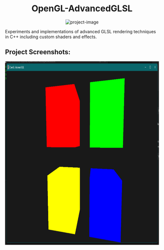 <h1 align="center" id="title">OpenGL-AdvancedGLSL</h1>

<p align="center"><img src="https://socialify.git.ci/Tushar-Wagdare/OpenGL-AdvancedGLSL/image?custom_description=Experiments+and+implementations+of+advanced+GLSL+rendering+techniques+in+C%2B%2B%2C+including+custom+shaders+and+effects.&amp;description=1&amp;font=Rokkitt&amp;language=1&amp;name=1&amp;owner=1&amp;pattern=Solid&amp;theme=Auto" alt="project-image"></p>

<p id="description">Experiments and implementations of advanced GLSL rendering techniques in C++ including custom shaders and effects.</p>

<h2>Project Screenshots:</h2>

<img src="https://github.com/Tushar-Wagdare/OpenGL-AdvancedGLSL/blob/main/screenshot1.png" alt="project-screenshot" width="800" height="600/">
